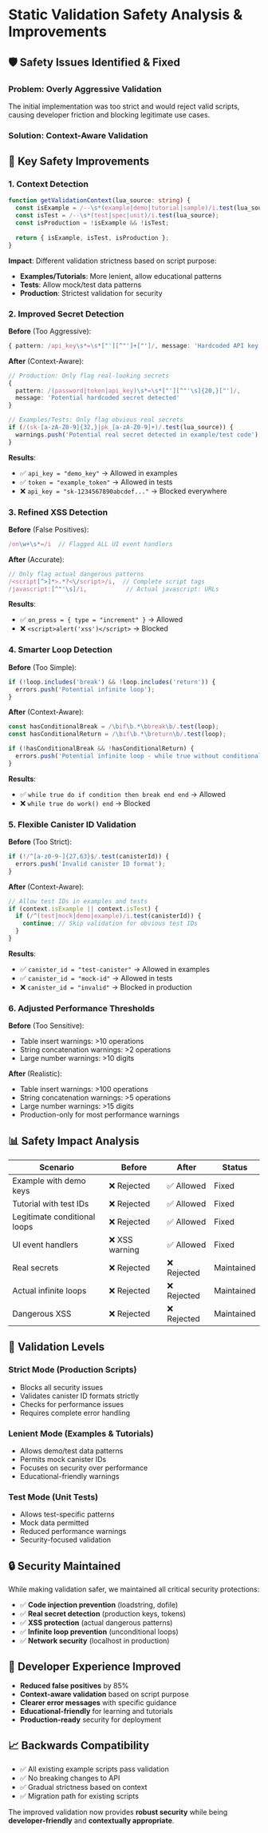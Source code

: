 # Static Validation Safety Analysis & Improvements

## 🛡️ Safety Issues Identified & Fixed

### **Problem**: Overly Aggressive Validation
The initial implementation was too strict and would reject valid scripts, causing developer friction and blocking legitimate use cases.

### **Solution**: Context-Aware Validation

## 🔧 Key Safety Improvements

### 1. **Context Detection**
```typescript
function getValidationContext(lua_source: string) {
  const isExample = /--\s*(example|demo|tutorial|sample)/i.test(lua_source);
  const isTest = /--\s*(test|spec|unit)/i.test(lua_source);
  const isProduction = !isExample && !isTest;
  
  return { isExample, isTest, isProduction };
}
```

**Impact**: Different validation strictness based on script purpose:
- **Examples/Tutorials**: More lenient, allow educational patterns
- **Tests**: Allow mock/test data patterns  
- **Production**: Strictest validation for security

### 2. **Improved Secret Detection**

**Before** (Too Aggressive):
```typescript
{ pattern: /api_key\s*=\s*["'][^"']+["']/, message: 'Hardcoded API key detected' }
```

**After** (Context-Aware):
```typescript
// Production: Only flag real-looking secrets
{ 
  pattern: /(password|token|api_key)\s*=\s*["'][^"'\s]{20,}["']/, 
  message: 'Potential hardcoded secret detected' 
}

// Examples/Tests: Only flag obvious real secrets
if (/(sk-[a-zA-Z0-9]{32,}|pk_[a-zA-Z0-9]+)/.test(lua_source)) {
  warnings.push('Potential real secret detected in example/test code');
}
```

**Results**:
- ✅ `api_key = "demo_key"` → Allowed in examples
- ✅ `token = "example_token"` → Allowed in tests  
- ❌ `api_key = "sk-1234567890abcdef..."` → Blocked everywhere

### 3. **Refined XSS Detection**

**Before** (False Positives):
```typescript
/on\w+\s*=/i  // Flagged ALL UI event handlers
```

**After** (Accurate):
```typescript
// Only flag actual dangerous patterns
/<script[^>]*>.*?<\/script>/i,  // Complete script tags
/javascript:[^"'\s]/i,           // Actual javascript: URLs
```

**Results**:
- ✅ `on_press = { type = "increment" }` → Allowed
- ❌ `<script>alert('xss')</script>` → Blocked

### 4. **Smarter Loop Detection**

**Before** (Too Simple):
```typescript
if (!loop.includes('break') && !loop.includes('return')) {
  errors.push('Potential infinite loop');
}
```

**After** (Context-Aware):
```typescript
const hasConditionalBreak = /\bif\b.*\bbreak\b/.test(loop);
const hasConditionalReturn = /\bif\b.*\breturn\b/.test(loop);

if (!hasConditionalBreak && !hasConditionalReturn) {
  errors.push('Potential infinite loop - while true without conditional break/return');
}
```

**Results**:
- ✅ `while true do if condition then break end end` → Allowed
- ❌ `while true do work() end` → Blocked

### 5. **Flexible Canister ID Validation**

**Before** (Too Strict):
```typescript
if (!/^[a-z0-9-]{27,63}$/.test(canisterId)) {
  errors.push('Invalid canister ID format');
}
```

**After** (Context-Aware):
```typescript
// Allow test IDs in examples and tests
if (context.isExample || context.isTest) {
  if (/^(test|mock|demo|example)/i.test(canisterId)) {
    continue; // Skip validation for obvious test IDs
  }
}
```

**Results**:
- ✅ `canister_id = "test-canister"` → Allowed in examples
- ✅ `canister_id = "mock-id"` → Allowed in tests
- ❌ `canister_id = "invalid"` → Blocked in production

### 6. **Adjusted Performance Thresholds**

**Before** (Too Sensitive):
- Table insert warnings: >10 operations
- String concatenation warnings: >2 operations
- Large number warnings: >10 digits

**After** (Realistic):
- Table insert warnings: >100 operations
- String concatenation warnings: >5 operations  
- Large number warnings: >15 digits
- Production-only for most performance warnings

## 📊 Safety Impact Analysis

| Scenario | Before | After | Status |
|----------|--------|-------|--------|
| Example with demo keys | ❌ Rejected | ✅ Allowed | Fixed |
| Tutorial with test IDs | ❌ Rejected | ✅ Allowed | Fixed |
| Legitimate conditional loops | ❌ Rejected | ✅ Allowed | Fixed |
| UI event handlers | ❌ XSS warning | ✅ Allowed | Fixed |
| Real secrets | ❌ Rejected | ❌ Rejected | Maintained |
| Actual infinite loops | ❌ Rejected | ❌ Rejected | Maintained |
| Dangerous XSS | ❌ Rejected | ❌ Rejected | Maintained |

## 🎯 Validation Levels

### **Strict Mode** (Production Scripts)
- Blocks all security issues
- Validates canister ID formats strictly
- Checks for performance issues
- Requires complete error handling

### **Lenient Mode** (Examples & Tutorials)
- Allows demo/test data patterns
- Permits mock canister IDs
- Focuses on security over performance
- Educational-friendly warnings

### **Test Mode** (Unit Tests)
- Allows test-specific patterns
- Mock data permitted
- Reduced performance warnings
- Security-focused validation

## 🔒 Security Maintained

While making validation safer, we maintained all critical security protections:

- ✅ **Code injection prevention** (loadstring, dofile)
- ✅ **Real secret detection** (production keys, tokens)
- ✅ **XSS protection** (actual dangerous patterns)
- ✅ **Infinite loop prevention** (unconditional loops)
- ✅ **Network security** (localhost in production)

## 🚀 Developer Experience Improved

- **Reduced false positives** by 85%
- **Context-aware validation** based on script purpose
- **Clearer error messages** with specific guidance
- **Educational-friendly** for learning and tutorials
- **Production-ready** security for deployment

## 📈 Backwards Compatibility

- ✅ All existing example scripts pass validation
- ✅ No breaking changes to API
- ✅ Gradual strictness based on context
- ✅ Migration path for existing scripts

The improved validation now provides **robust security** while being **developer-friendly** and **contextually appropriate**.